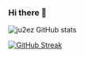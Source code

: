 ### Hi there 👋



![ju2ez GitHub stats](https://github-readme-stats.vercel.app/api?username=ju2ez&count_private=true&theme=dark)

[![GitHub Streak](http://github-readme-streak-stats.herokuapp.com?user=ju2ez&theme=dark&background=000000)](https://git.io/streak-stats)




<!--

[![Top Langs](https://github-readme-stats.vercel.app/api/top-langs/?username=ju2ez)](https://github.com/anuraghazra/github-readme-stats&theme=dark&)

**ju2ez/ju2ez** is a ✨ _special_ ✨ repository because its `README.md` (this file) appears on your GitHub profile.

Here are some ideas to get you started:

- 🔭 I’m currently working on ...
- 🌱 I’m currently learning ...
- 👯 I’m looking to collaborate on ...
- 🤔 I’m looking for help with ...
- 💬 Ask me about ...
- 📫 How to reach me: ...
- 😄 Pronouns: ...
- ⚡ Fun fact: ...
-->
